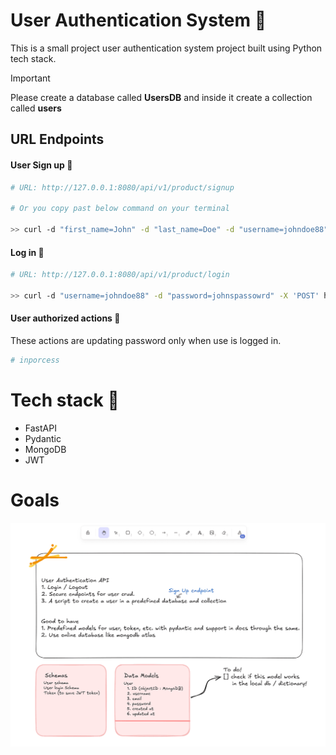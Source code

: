# User Authentication System 🚀

This is a small project user authentication system project built using Python tech stack.

> [!IMPORTANT]
> Please create a database called **UsersDB** and inside it create a collection called **users**

## URL Endpoints

#### User Sign up 📌

```bash
# URL: http://127.0.0.1:8080/api/v1/product/signup

# Or you copy past below command on your terminal

>> curl -d "first_name=John" -d "last_name=Doe" -d "username=johndoe88" -d "password=johnspassowrd" -d "email=john@gmail.com" -X 'POST' http://127.0.0.1:8080/api/v1/product/signup
```

#### Log in 📌

```bash
# URL: http://127.0.0.1:8080/api/v1/product/login

>> curl -d "username=johndoe88" -d "password=johnspassowrd" -X 'POST' http://127.0.0.1:8080/api/v1/product/login
```

#### User authorized actions 📌

These actions are updating password only when use is logged in.

```bash
# inporcess
```

# Tech stack 🦖

- FastAPI
- Pydantic
- MongoDB
- JWT

# Goals

![image](./images/goals.png)
